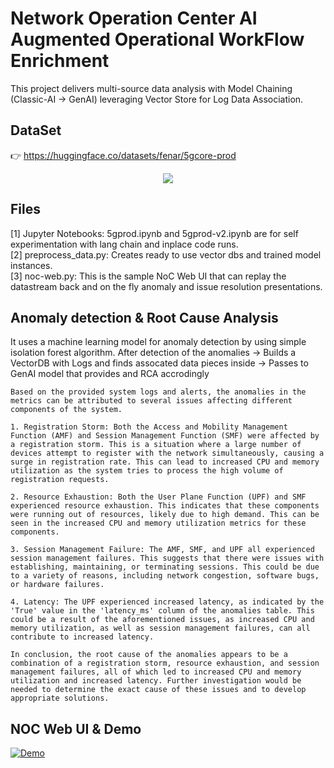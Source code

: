 
# Network Operation Center AI Augmented Operational WorkFlow Enrichment 
This project delivers multi-source data analysis with Model Chaining (Classic-AI -> GenAI) leveraging Vector Store for Log Data Association. 

## DataSet
👉 https://huggingface.co/datasets/fenar/5gcore-prod
<div align="center">
    <img src="https://raw.githubusercontent.com/tme-osx/TME-AIX/refs/heads/main/5gprod/data/data.png"/>
</div>

## Files
[1] Jupyter Notebooks: 5gprod.ipynb and 5gprod-v2.ipynb are for self experimentation with lang chain and inplace code runs. <br>
[2] preprocess_data.py: Creates ready to use vector dbs and trained model instances. <br>
[3] noc-web.py: This is the sample NoC Web UI that can replay the datastream back and on the fly anomaly and issue resolution presentations. <br>

## Anomaly detection & Root Cause Analysis
It uses a machine learning model for anomaly detection by using simple isolation forest algorithm. After detection of the anomalies -> Builds a VectorDB with Logs and finds assocated data pieces inside -> Passes to GenAI model that provides and RCA accrodingly<br>

```
Based on the provided system logs and alerts, the anomalies in the metrics can be attributed to several issues affecting different components of the system. 

1. Registration Storm: Both the Access and Mobility Management Function (AMF) and Session Management Function (SMF) were affected by a registration storm. This is a situation where a large number of devices attempt to register with the network simultaneously, causing a surge in registration rate. This can lead to increased CPU and memory utilization as the system tries to process the high volume of registration requests. 

2. Resource Exhaustion: Both the User Plane Function (UPF) and SMF experienced resource exhaustion. This indicates that these components were running out of resources, likely due to high demand. This can be seen in the increased CPU and memory utilization metrics for these components. 

3. Session Management Failure: The AMF, SMF, and UPF all experienced session management failures. This suggests that there were issues with establishing, maintaining, or terminating sessions. This could be due to a variety of reasons, including network congestion, software bugs, or hardware failures. 

4. Latency: The UPF experienced increased latency, as indicated by the 'True' value in the 'latency_ms' column of the anomalies table. This could be a result of the aforementioned issues, as increased CPU and memory utilization, as well as session management failures, can all contribute to increased latency. 

In conclusion, the root cause of the anomalies appears to be a combination of a registration storm, resource exhaustion, and session management failures, all of which led to increased CPU and memory utilization and increased latency. Further investigation would be needed to determine the exact cause of these issues and to develop appropriate solutions.
```

## NOC Web UI & Demo
[![Demo](https://raw.githubusercontent.com/tme-osx/TME-AIX/refs/heads/main/5gprod/data2/webui.png)](https://www.youtube.com/watch?v=iXVYt57uH0k)
